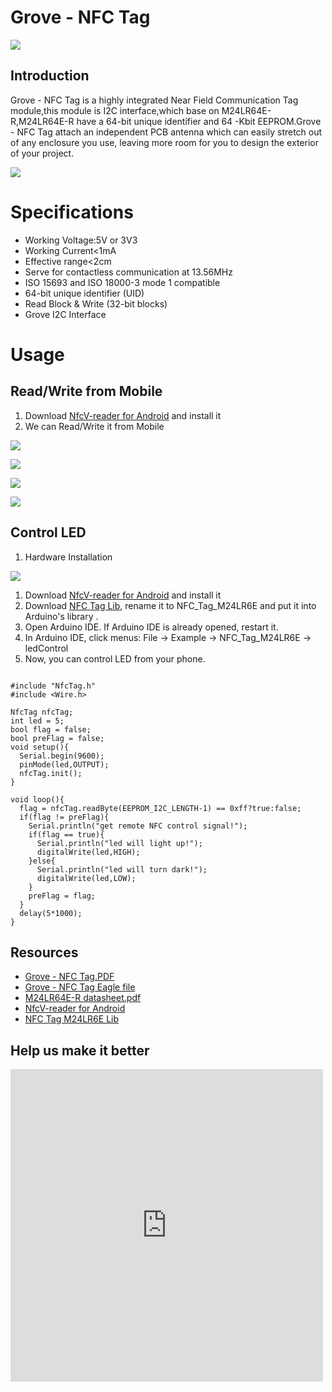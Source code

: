 <!-- 
+++
title       = "Grove - NFC Tag"
+++
 -->

# Grove - NFC Tag

![](/assets/Grove-NFC_Tag/img/Grove-NFC_Tag_uasge.jpg)

Introduction
------------


Grove - NFC Tag is a highly integrated Near Field Communication Tag module,this module is I2C interface,which base on M24LR64E-R,M24LR64E-R have a 64-bit unique identifier and 64 -Kbit EEPROM.Grove - NFC Tag attach an independent PCB antenna which can easily stretch out of any enclosure you use, leaving more room for you to design the exterior of your project.


[![](/assets/common/Get_One_Now_Banner.png)](http://www.seeedstudio.com/Grove-NFC-Tag-p-1866.html)

Specifications
=============

-   Working Voltage:5V or 3V3
-   Working Current&lt;1mA
-   Effective range&lt;2cm
-   Serve for contactless communication at 13.56MHz
-   ISO 15693 and ISO 18000-3 mode 1 compatible
-   64-bit unique identifier (UID)
-   Read Block & Write (32-bit blocks)
-   Grove I2C Interface

Usage
=====

Read/Write from Mobile
--------------------

1.  Download [NfcV-reader for Android](https://github.com/Seeed-Studio/NFC_Tag_M24LR6E/blob/master/Resources/NfcVreader.apk) and install it
2.  We can Read/Write it from Mobile

![](/assets/Grove-NFC_Tag/img/NFC_Tag_1.png)

![](/assets/Grove-NFC_Tag/img/NFC_Tag_2.jpg)

![](/assets/Grove-NFC_Tag/img/NFC_Tag_3.jpg)

![](/assets/Grove-NFC_Tag/img/NFC_Tag_4.png)

Control LED
-----------

1.  Hardware Installation

![](/assets/Grove-NFC_Tag/img/Grove-NFC_Tag_Photo.jpg)

1.  Download [NfcV-reader for Android](https://github.com/Seeed-Studio/NFC_Tag_M24LR6E/blob/master/Resources/NfcVreader.apk) and install it
2.  Download [NFC Tag Lib](https://github.com/Seeed-Studio/NFC_Tag_M24LR6E), rename it to NFC_Tag_M24LR6E and put it into Arduino's library .
3.  Open Arduino IDE. If Arduino IDE is already opened, restart it.
4.  In Arduino IDE, click menus: File -> Example -> NFC_Tag_M24LR6E -> ledControl
5.  Now, you can control LED from your phone.

```
 
#include "NfcTag.h"
#include <Wire.h>
 
NfcTag nfcTag;
int led = 5;
bool flag = false;
bool preFlag = false;
void setup(){
  Serial.begin(9600);
  pinMode(led,OUTPUT);
  nfcTag.init();
}
 
void loop(){
  flag = nfcTag.readByte(EEPROM_I2C_LENGTH-1) == 0xff?true:false;
  if(flag != preFlag){
    Serial.println("get remote NFC control signal!");
    if(flag == true){
      Serial.println("led will light up!");
      digitalWrite(led,HIGH);
    }else{
      Serial.println("led will turn dark!");
      digitalWrite(led,LOW);
    }
    preFlag = flag;
  }
  delay(5*1000);
}
```

Resources
--------

-   [Grove - NFC Tag.PDF](/assets/Grove-NFC_Tag/res/Grove-NFC_Tag_v1.0.pdf)
-   [Grove - NFC Tag Eagle file](/assets/Grove-NFC_Tag/res/Grove-NFC_Tag_v1.0.zip)
-   [M24LR64E-R datasheet.pdf](/assets/Grove-NFC_Tag/res/M24LR64E-R.pdf)
-   [NfcV-reader for Android](https://github.com/Seeed-Studio/NFC_Tag_M24LR6E/blob/master/Resources/NfcVreader.apk)
-   [NFC Tag M24LR6E Lib](https://github.com/Seeed-Studio/NFC_Tag_M24LR6E)



Help us make it better
-------------------------

<iframe frameborder="0" height="500" src="https://www.surveymonkey.com/r/KN5M2NH" width="500"></iframe>

<!-- 
+++
oldwikiurl       = "http://www.seeedstudio.com/wiki/Grove_-_NFC_Tag"
+++
 -->

<!-- This Markdown file was created from http://www.seeedstudio.com/wiki/Grove_-_NFC_Tag -->
